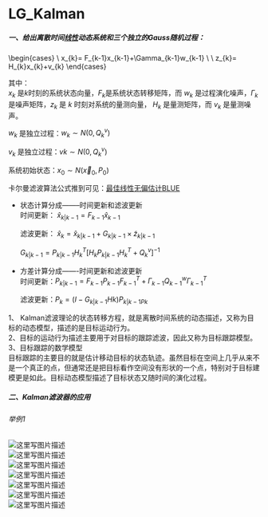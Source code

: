 # LG_Kalman

##### 一、给出离散时间[线性](https://so.csdn.net/so/search?q=%E7%BA%BF%E6%80%A7&spm=1001.2101.3001.7020)动态系统和三个独立的Gauss随机过程：
\begin{cases}
 \ x_{k}= F_{k-1}x_{k-1}+\Gamma_{k-1}w_{k-1} \\ 
 \ z_{k}= H_{k}x_{k}+v_{k}
\end{cases}

其中：  
$x_{k}$ 是$k$时刻的系统状态向量，$F_{k}$是系统状态转移矩阵，而 $w_{k}$ 是过程演化噪声，$\Gamma_{k}$ 是噪声矩阵，$z_{k}$ 是 $k$ 时刻对系统的量测向量， $H_{k}$ 是量测矩阵，而 $v_{k}$ 是量测噪声。  

${w_k}$ 是独立过程：$w_k∼N(0,Q^{v}_{k})$

${v_k}$ 是独立过程：$vk∼N(0,Q_k^v)$

系统初始状态：$x_{0}\sim N(\vec x_{0} ,P_{0})$

卡尔曼滤波算法公式推到可见：[最佳线性无偏估计BLUE](https://blog.csdn.net/haxiongha/article/details/80861538)

- 状态计算分成——–时间更新和滤波更新  
    时间更新： $\hat{x}_ {k|k−1}=F_ {k−1}\hat{x}_ {k−1}$
    
    滤波更新： $\hat{x}_ {k}=\hat{x}_ {k|k−1}+G_{k|k−1}\times\tilde{z}_ {k|k−1}$

    $G_{k|k-1}=P_{k|k-1}H^T_k[H_kP_{k|k-1}H^T_k+Q^v_k]^{-1}$

    
- 方差计算分成——-时间更新和滤波更新  
    时间更新：$P_{k|k-1}=F_{k-1}P_{k-1}F^T_{k-1}+\Gamma_{k-1}Q^{w}_ {k-1}\Gamma^{T}_ {k-1}$
    
    滤波更新：$P_k=(I−G_{k|k−1}Hk)P_{k|k−1Pk}$
    

1、 Kalman滤波理论的状态转移方程，就是离散时间系统的动态描述，又称为目标的动态模型，描述的是目标运动行为。  
2、目标的运动行为描述主要用于对目标的跟踪滤波，因此又称为目标跟踪模型。  
3、目标跟踪的数学模型  
目标跟踪的主要目的就是估计移动目标的状态轨迹。虽然目标在空间上几乎从来不是一个真正的点，但通常还是把目标看作空间没有形状的一个点，特别对于目标建模更是如此。目标动态模型描述了目标状态又随时间的演化过程。

##### 二、Kalman滤波器的应用

###### 举例1

![这里写图片描述](https://img-blog.csdn.net/20180629205846783?watermark/2/text/aHR0cHM6Ly9ibG9nLmNzZG4ubmV0L2hheGlvbmdoYQ==/font/5a6L5L2T/fontsize/400/fill/I0JBQkFCMA==/dissolve/70)  
![这里写图片描述](https://img-blog.csdn.net/20180629205922282?watermark/2/text/aHR0cHM6Ly9ibG9nLmNzZG4ubmV0L2hheGlvbmdoYQ==/font/5a6L5L2T/fontsize/400/fill/I0JBQkFCMA==/dissolve/70)  
![这里写图片描述](https://img-blog.csdn.net/20180629205948794?watermark/2/text/aHR0cHM6Ly9ibG9nLmNzZG4ubmV0L2hheGlvbmdoYQ==/font/5a6L5L2T/fontsize/400/fill/I0JBQkFCMA==/dissolve/70)  
![这里写图片描述](https://img-blog.csdn.net/20180629210515809?watermark/2/text/aHR0cHM6Ly9ibG9nLmNzZG4ubmV0L2hheGlvbmdoYQ==/font/5a6L5L2T/fontsize/400/fill/I0JBQkFCMA==/dissolve/70)  
![这里写图片描述](https://img-blog.csdn.net/20180629210643189?watermark/2/text/aHR0cHM6Ly9ibG9nLmNzZG4ubmV0L2hheGlvbmdoYQ==/font/5a6L5L2T/fontsize/400/fill/I0JBQkFCMA==/dissolve/70)  
![这里写图片描述](https://img-blog.csdn.net/20180629210716454?watermark/2/text/aHR0cHM6Ly9ibG9nLmNzZG4ubmV0L2hheGlvbmdoYQ==/font/5a6L5L2T/fontsize/400/fill/I0JBQkFCMA==/dissolve/70)  
![这里写图片描述](https://img-blog.csdn.net/20180629210800969?watermark/2/text/aHR0cHM6Ly9ibG9nLmNzZG4ubmV0L2hheGlvbmdoYQ==/font/5a6L5L2T/fontsize/400/fill/I0JBQkFCMA==/dissolve/70)
